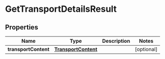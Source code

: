 # GetTransportDetailsResult

## Properties
Name | Type | Description | Notes
------------ | ------------- | ------------- | -------------
**transportContent** | [**TransportContent**](TransportContent.md) |  |  [optional]

